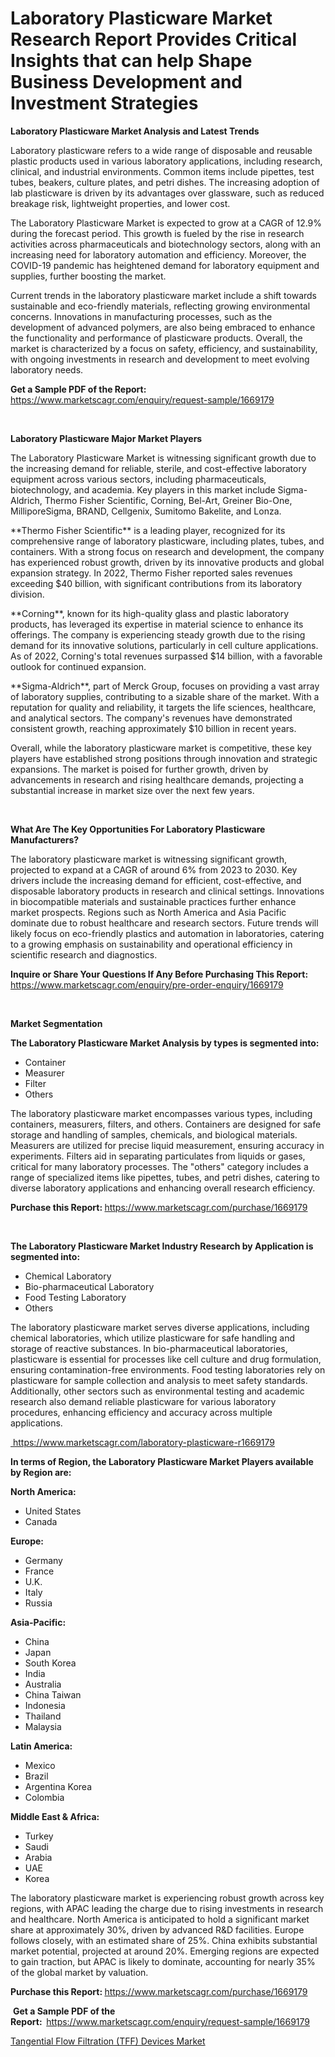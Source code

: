 <p><h1>Laboratory Plasticware Market Research Report Provides Critical Insights that can help Shape Business Development and Investment Strategies</h1></p><p><strong>Laboratory Plasticware Market Analysis and Latest Trends</strong></p>
<p><p>Laboratory plasticware refers to a wide range of disposable and reusable plastic products used in various laboratory applications, including research, clinical, and industrial environments. Common items include pipettes, test tubes, beakers, culture plates, and petri dishes. The increasing adoption of lab plasticware is driven by its advantages over glassware, such as reduced breakage risk, lightweight properties, and lower cost.</p><p>The Laboratory Plasticware Market is expected to grow at a CAGR of 12.9% during the forecast period. This growth is fueled by the rise in research activities across pharmaceuticals and biotechnology sectors, along with an increasing need for laboratory automation and efficiency. Moreover, the COVID-19 pandemic has heightened demand for laboratory equipment and supplies, further boosting the market. </p><p>Current trends in the laboratory plasticware market include a shift towards sustainable and eco-friendly materials, reflecting growing environmental concerns. Innovations in manufacturing processes, such as the development of advanced polymers, are also being embraced to enhance the functionality and performance of plasticware products. Overall, the market is characterized by a focus on safety, efficiency, and sustainability, with ongoing investments in research and development to meet evolving laboratory needs.</p></p>
<p><strong>Get a Sample PDF of the Report:&nbsp;</strong> <a href="https://www.marketscagr.com/enquiry/request-sample/1669179?utm_campaign=2754&utm_medium=2&utm_source=Github&utm_content=ia&utm_term=28022025&utm_id=laboratory-plasticware">https://www.marketscagr.com/enquiry/request-sample/1669179</a></p>
<p>&nbsp;</p>
<p><strong>Laboratory Plasticware Major Market Players</strong></p>
<p><p>The Laboratory Plasticware Market is witnessing significant growth due to the increasing demand for reliable, sterile, and cost-effective laboratory equipment across various sectors, including pharmaceuticals, biotechnology, and academia. Key players in this market include Sigma-Aldrich, Thermo Fisher Scientific, Corning, Bel-Art, Greiner Bio-One, MilliporeSigma, BRAND, Cellgenix, Sumitomo Bakelite, and Lonza.</p><p>**Thermo Fisher Scientific** is a leading player, recognized for its comprehensive range of laboratory plasticware, including plates, tubes, and containers. With a strong focus on research and development, the company has experienced robust growth, driven by its innovative products and global expansion strategy. In 2022, Thermo Fisher reported sales revenues exceeding $40 billion, with significant contributions from its laboratory division.</p><p>**Corning**, known for its high-quality glass and plastic laboratory products, has leveraged its expertise in material science to enhance its offerings. The company is experiencing steady growth due to the rising demand for its innovative solutions, particularly in cell culture applications. As of 2022, Corning's total revenues surpassed $14 billion, with a favorable outlook for continued expansion.</p><p>**Sigma-Aldrich**, part of Merck Group, focuses on providing a vast array of laboratory supplies, contributing to a sizable share of the market. With a reputation for quality and reliability, it targets the life sciences, healthcare, and analytical sectors. The company's revenues have demonstrated consistent growth, reaching approximately $10 billion in recent years.</p><p>Overall, while the laboratory plasticware market is competitive, these key players have established strong positions through innovation and strategic expansions. The market is poised for further growth, driven by advancements in research and rising healthcare demands, projecting a substantial increase in market size over the next few years.</p></p>
<p>&nbsp;</p>
<p><strong>What Are The Key Opportunities For Laboratory Plasticware Manufacturers?</strong></p>
<p><p>The laboratory plasticware market is witnessing significant growth, projected to expand at a CAGR of around 6% from 2023 to 2030. Key drivers include the increasing demand for efficient, cost-effective, and disposable laboratory products in research and clinical settings. Innovations in biocompatible materials and sustainable practices further enhance market prospects. Regions such as North America and Asia Pacific dominate due to robust healthcare and research sectors. Future trends will likely focus on eco-friendly plastics and automation in laboratories, catering to a growing emphasis on sustainability and operational efficiency in scientific research and diagnostics.</p></p>
<p><strong>Inquire or Share Your Questions If Any Before Purchasing This Report:</strong> <a href="https://www.marketscagr.com/enquiry/pre-order-enquiry/1669179?utm_campaign=2754&utm_medium=2&utm_source=Github&utm_content=ia&utm_term=28022025&utm_id=laboratory-plasticware">https://www.marketscagr.com/enquiry/pre-order-enquiry/1669179</a></p>
<p>&nbsp;</p>
<p><strong>Market Segmentation</strong></p>
<p><strong>The Laboratory Plasticware Market Analysis by types is segmented into:</strong></p>
<p><ul><li>Container</li><li>Measurer</li><li>Filter</li><li>Others</li></ul></p>
<p><p>The laboratory plasticware market encompasses various types, including containers, measurers, filters, and others. Containers are designed for safe storage and handling of samples, chemicals, and biological materials. Measurers are utilized for precise liquid measurement, ensuring accuracy in experiments. Filters aid in separating particulates from liquids or gases, critical for many laboratory processes. The "others" category includes a range of specialized items like pipettes, tubes, and petri dishes, catering to diverse laboratory applications and enhancing overall research efficiency.</p></p>
<p><strong>Purchase this Report:&nbsp;</strong><a href="https://www.marketscagr.com/purchase/1669179?utm_campaign=2754&utm_medium=2&utm_source=Github&utm_content=ia&utm_term=28022025&utm_id=laboratory-plasticware">https://www.marketscagr.com/purchase/1669179</a></p>
<p>&nbsp;</p>
<p><strong>The Laboratory Plasticware Market Industry Research by Application is segmented into:</strong></p>
<p><ul><li>Chemical Laboratory</li><li>Bio-pharmaceutical Laboratory</li><li>Food Testing Laboratory</li><li>Others</li></ul></p>
<p><p>The laboratory plasticware market serves diverse applications, including chemical laboratories, which utilize plasticware for safe handling and storage of reactive substances. In bio-pharmaceutical laboratories, plasticware is essential for processes like cell culture and drug formulation, ensuring contamination-free environments. Food testing laboratories rely on plasticware for sample collection and analysis to meet safety standards. Additionally, other sectors such as environmental testing and academic research also demand reliable plasticware for various laboratory procedures, enhancing efficiency and accuracy across multiple applications.</p></p>
<p><a href="https://www.marketscagr.com/laboratory-plasticware-r1669179?utm_campaign=2754&utm_medium=2&utm_source=Github&utm_content=ia&utm_term=28022025&utm_id=laboratory-plasticware">&nbsp;https://www.marketscagr.com/laboratory-plasticware-r1669179</a></p>
<p><strong>In terms of Region, the Laboratory Plasticware Market Players available by Region are:</strong></p>
<p>
    <p> <strong> North America: </strong>
        <ul>
            <li>United States</li>
            <li>Canada</li>
        </ul>
        </p> 
    <p> <strong> Europe: </strong>
        <ul>
            <li>Germany</li>
            <li>France</li>
            <li>U.K.</li>
            <li>Italy</li>
            <li>Russia</li>
        </ul>
        </p> 
    <p> <strong> Asia-Pacific: </strong>
        <ul>
            <li>China</li>
            <li>Japan</li>
            <li>South Korea</li>
            <li>India</li>
            <li>Australia</li>
            <li>China Taiwan</li>
            <li>Indonesia</li>
            <li>Thailand</li>
            <li>Malaysia</li>
        </ul>
        </p> 
    <p> <strong> Latin America: </strong>
        <ul>
            <li>Mexico</li>
            <li>Brazil</li>
            <li>Argentina Korea</li>
            <li>Colombia</li>
        </ul>
        </p> 
    <p> <strong> Middle East & Africa: </strong>
        <ul>
            <li>Turkey</li>
            <li>Saudi</li>
            <li>Arabia</li>
            <li>UAE</li>
            <li>Korea</li>
        </ul>
    </p>
    </p>
<p><p>The laboratory plasticware market is experiencing robust growth across key regions, with APAC leading the charge due to rising investments in research and healthcare. North America is anticipated to hold a significant market share at approximately 30%, driven by advanced R&D facilities. Europe follows closely, with an estimated share of 25%. China exhibits substantial market potential, projected at around 20%. Emerging regions are expected to gain traction, but APAC is likely to dominate, accounting for nearly 35% of the global market by valuation.</p></p>
<p><strong>Purchase this Report: </strong><a href="https://www.marketscagr.com/purchase/1669179?utm_campaign=2754&utm_medium=2&utm_source=Github&utm_content=ia&utm_term=28022025&utm_id=laboratory-plasticware">https://www.marketscagr.com/purchase/1669179</a></p>
<p>&nbsp;<strong>Get a Sample PDF of the Report:&nbsp;&nbsp;</strong><a href="https://www.marketscagr.com/enquiry/request-sample/1669179?utm_campaign=2754&utm_medium=2&utm_source=Github&utm_content=ia&utm_term=28022025&utm_id=laboratory-plasticware">https://www.marketscagr.com/enquiry/request-sample/1669179</a></p>
<p><strong></strong></p>
<p><p><a href="https://github.com/jamesgomez337/Market-Research-Report-List-1/blob/main/tangential-flow-filtration-tff-devices-market.md?utm_campaign=2754&utm_medium=2&utm_source=Github&utm_content=ia&utm_term=28022025&utm_id=laboratory-plasticware">Tangential Flow Filtration (TFF) Devices Market</a></p></p>